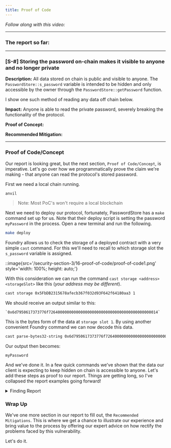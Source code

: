 ```yaml
---
title: Proof of Code
---
```


_Follow along with this video:_

---

### The report so far:

---

### [S-#] Storing the password on-chain makes it visible to anyone and no longer private

**Description:** All data stored on chain is public and visible to anyone. The `PasswordStore::s_password` variable is intended to be hidden and only accessible by the owner through the `PasswordStore::getPassword` function.

I show one such method of reading any data off chain below.

**Impact:** Anyone is able to read the private password, severely breaking the functionality of the protocol.

**Proof of Concept:**

**Recommended Mitigation:**

---

### Proof of Code/Concept

Our report is looking great, but the next section, `Proof of Code/Concept`, is imperative. Let's go over how we programmatically prove the claim we're making - that anyone can read the protocol's stored password.

First we need a local chain running.

```bash
anvil
```

> Note: Most PoC's won't require a local blockchain

Next we need to deploy our protocol, fortunately, PasswordStore has a `make` command set up for us. Note that their deploy script is setting the password `myPassword` in the process. Open a new terminal and run the following.

```bash
make deploy
```

Foundry allows us to check the storage of a deployed contract with a very simple `cast` command. For this we'll need to recall to which storage slot the `s_password` variable is assigned.

::image{src='/security-section-3/16-proof-of-code/proof-of-code1.png' style='width: 100%; height: auto;'}

With this consideration we can run the command `cast storage <address> <storageSlot>` like this (_your address may be different_).

```bash
cast storage 0x5FbDB2315678afecb367f032d93F642f64180aa3 1
```

We should receive an output similar to this:

```
`0x6d7950617373776f726400000000000000000000000000000000000000000014`
```

This is the bytes form of the data at `storage slot 1`. By using another convenient Foundry command we can now decode this data.

```bash
cast parse-bytes32-string 0x6d7950617373776f726400000000000000000000000000000000000000000014
```

Our output then becomes:

```
myPassword
```

And we've done it. In a few quick commands we've shown that the data our client is expecting to keep hidden on chain is accessible to anyone. Let's add these steps as proof to our report. Things are getting long, so I've collapsed the report examples going forward!

<details closed>
<summary>Finding Report</summary>
### [S-#] Storing the password on-chain makes it visible to anyone and no longer private
:br
:br
**Description:** All data stored on chain is public and visible to anyone. The `PasswordStore::s_password` variable is intended to be hidden and only accessible by the owner through the `PasswordStore::getPassword` function.
:br
:br
I show one such method of reading any data off chain below.
:br
:br
**Impact:** Anyone is able to read the private password, severely breaking the functionality of the protocol.
:br
:br
**Proof of Concept:**The below test case shows how anyone could read the password directly from the blockchain. We use foundry's cast tool to read directly from the storage of the contract, without being the owner.

Create a locally running chain

    make anvil

Deploy the contract to the chain

    make deploy

Run the storage tool

We use 1 because that's the storage slot of s_password in the contract.

    cast storage <ADDRESS_HERE> 1 --rpc-url http://127.0.0.1:8545

You'll get an output that looks like this:

    0x6d7950617373776f726400000000000000000000000000000000000000000014

You can then parse that hex to a string with:

    cast parse-bytes32-string 0x6d7950617373776f726400000000000000000000000000000000000000000014

And get an output of:

    myPassword

:br
**Recommended Mitigation:**

</details>

### Wrap Up

We've one more section in our report to fill out, the `Recommended Mitigations`. This is where we get a chance to illustrate our experience and bring value to the process by offering our expert advice on how rectify the problems faced by this vulnerability.

Let's do it.
